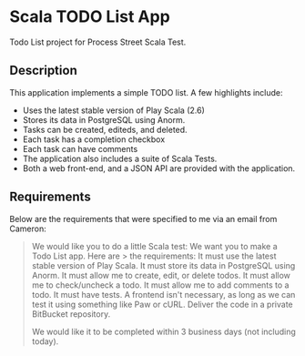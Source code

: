 # Scala TODO List App
Todo List project for Process Street Scala Test.

## Description
This application implements a simple TODO list.
A few highlights include:
- Uses the latest stable version of Play Scala (2.6)
- Stores its data in PostgreSQL using Anorm.
- Tasks can be created, editeds, and deleted.
- Each task has a completion checkbox
- Each task can have comments
- The application also includes a suite of Scala Tests.
- Both a web front-end, and a JSON API are provided with the application.

## Requirements
Below are the requirements that were specified to me via an email from Cameron:
> We would like you to do a little Scala test: We want you to make a Todo List app. Here are > the requirements:
>  It must use the latest stable version of Play Scala.
>  It must store its data in PostgreSQL using Anorm.
>  It must allow me to create, edit, or delete todos.
>  It must allow me to check/uncheck a todo.
>  It must allow me to add comments to a todo.
>  It must have tests.
>  A frontend isn't necessary, as long as we can test it using something like Paw or cURL.
>  Deliver the code in a private BitBucket repository.
>  
> We would like it to be completed within 3 business days (not including today).
